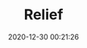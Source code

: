 ---
post_id: 7
title: "Relief"
slug: 'relief'
date: 2020-12-30 00:21:26
location: 'Magelang, Jawa Tengah'
description: 'Dalam relief ini cerita abadi'
image: '/assets/images/mahaputera/relief.webp'
categories: culture
artist: 'Mahaputera'
---